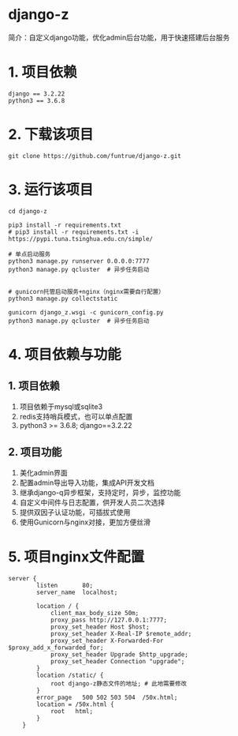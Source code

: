 # django-z
简介：自定义django功能，优化admin后台功能，用于快速搭建后台服务

# 1. 项目依赖
```text
django == 3.2.22
python3 == 3.6.8
```

# 2. 下载该项目
```shell
git clone https://github.com/funtrue/django-z.git
```

# 3. 运行该项目
```shell
cd django-z

pip3 install -r requirements.txt
# pip3 install -r requirements.txt -i https://pypi.tuna.tsinghua.edu.cn/simple/

# 单点启动服务
python3 manage.py runserver 0.0.0.0:7777
python3 manage.py qcluster  # 异步任务启动


# gunicorn托管启动服务+nginx（nginx需要自行配置）
python3 manage.py collectstatic

gunicorn django_z.wsgi -c gunicorn_config.py
python3 manage.py qcluster  # 异步任务启动
```

# 4. 项目依赖与功能
## 1. 项目依赖
1. 项目依赖于mysql或sqlite3
2. redis支持哨兵模式，也可以单点配置
3. python3 >= 3.6.8; django==3.2.22
## 2. 项目功能
1. 美化admin界面
2. 配置admin导出导入功能，集成API开发文档
3. 继承django-q异步框架，支持定时，异步，监控功能
4. 自定义中间件与日志配置，供开发人员二次选择
5. 提供双因子认证功能，可插拔式使用
6. 使用Gunicorn与nginx对接，更加方便丝滑

# 5. 项目nginx文件配置
```nginx
server {
        listen       80;
        server_name  localhost;
        
        location / {
            client_max_body_size 50m;
            proxy_pass http://127.0.0.1:7777;
            proxy_set_header Host $host;
            proxy_set_header X-Real-IP $remote_addr;
            proxy_set_header X-Forwarded-For $proxy_add_x_forwarded_for;
            proxy_set_header Upgrade $http_upgrade;
            proxy_set_header Connection "upgrade";
        }
        location /static/ {
            root django-z静态文件的地址; # 此地需要修改
        }
        error_page   500 502 503 504  /50x.html;
        location = /50x.html {
            root   html;
        }
    }

```